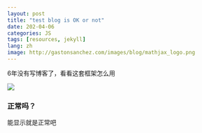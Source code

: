 ```yaml
---
layout: post
title: "test blog is OK or not"
date: 202-04-06
categories: JS
tags: [resources, jekyll]
lang: zh
image: http://gastonsanchez.com/images/blog/mathjax_logo.png
---
```


6年没有写博客了，看看这套框架怎么用
<!--more-->

<img class="centered" src="https://www.mathjax.org/badge/mj-logo.svg" />

### 正常吗？

能显示就是正常吧
